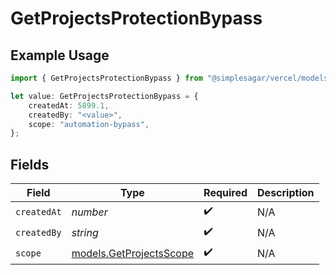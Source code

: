 # GetProjectsProtectionBypass

## Example Usage

```typescript
import { GetProjectsProtectionBypass } from "@simplesagar/vercel/models/getprojectsop.js";

let value: GetProjectsProtectionBypass = {
    createdAt: 5899.1,
    createdBy: "<value>",
    scope: "automation-bypass",
};
```

## Fields

| Field                                                    | Type                                                     | Required                                                 | Description                                              |
| -------------------------------------------------------- | -------------------------------------------------------- | -------------------------------------------------------- | -------------------------------------------------------- |
| `createdAt`                                              | *number*                                                 | :heavy_check_mark:                                       | N/A                                                      |
| `createdBy`                                              | *string*                                                 | :heavy_check_mark:                                       | N/A                                                      |
| `scope`                                                  | [models.GetProjectsScope](../models/getprojectsscope.md) | :heavy_check_mark:                                       | N/A                                                      |